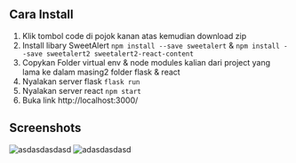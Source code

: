 ## Cara Install
1. Klik tombol code di pojok kanan atas kemudian download zip
2. Install libary SweetAlert `npm install --save sweetalert` & `npm install --save sweetalert2 sweetalert2-react-content`
3. Copykan Folder virtual env & node modules kalian dari project yang lama ke dalam masing2 folder flask & react
4. Nyalakan server flask `flask run`
5. Nyalakan server react `npm start`
6. Buka link http://localhost:3000/

## Screenshots
![asdasdasdasd](https://user-images.githubusercontent.com/43224845/172612700-7194e2f1-210d-47ce-b233-1386e31c66b7.png)
![adasdasdasd](https://user-images.githubusercontent.com/43224845/172612741-ee0ba0e7-662d-4fb3-b796-862c7bc370a9.png)

